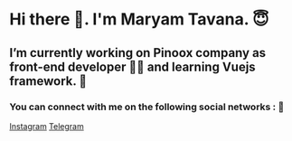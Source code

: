 # Hi there 👋. I'm Maryam Tavana. :innocent: 

## I’m currently working on Pinoox company as front-end developer :woman_technologist: and learning Vuejs framework.  :smiling_face_with_three_hearts:

### You can connect with me on the following social networks : :speech_balloon:

[Instagram](https://instagram.com/maryamtavana.__)
[Telegram](https://t.me/maryamtavana00)


